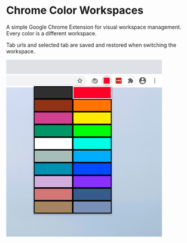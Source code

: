 # Chrome Color Workspaces

A simple Google Chrome Extension for visual workspace management.
Every color is a different workspace.

Tab urls and selected tab are saved and restored when switching the workspace.

![Screenshot1](screenshot.png)
